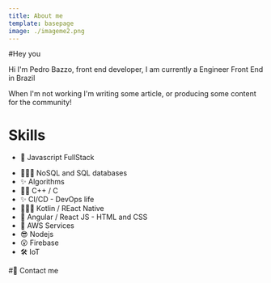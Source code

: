 ```yaml
---
title: About me
template: basepage
image: ./imageme2.png
---
```


#Hey you

Hi I'm Pedro Bazzo, front end developer, I am currently a Engineer Front End in Brazil

When I'm not working I'm writing some article, or producing some content for the community! 

# Skills

- 🦄 Javascript FullStack

* 👩🏼‍💻 NoSQL and SQL databases
* ✨ Algorithms
* 💃🏿 C++ / C
* ✨ CI/CD - DevOps life
* 🤸🏻‍♂️ Kotlin / REact Native
* 🎇 Angular / React JS - HTML and CSS
* 🎉 AWS Services
* 😎 Nodejs
* 😮 Firebase
* 🛠 IoT

#🍻 Contact me
